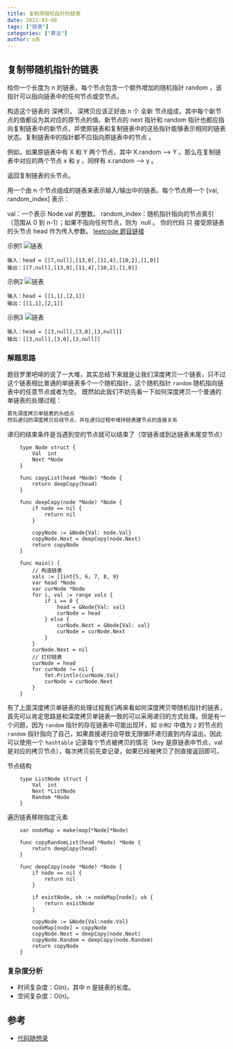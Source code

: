 ```yaml
---
title: 复制带随机指针的链表
date: 2022-03-08
tags: ["链表"]
categories: ["算法"]
author: a东
---
```


## 复制带随机指针的链表
给你一个长度为 n 的链表，每个节点包含一个额外增加的随机指针 random ，该指针可以指向链表中的任何节点或空节点。

构造这个链表的 深拷贝。 深拷贝应该正好由 n 个 全新 节点组成，其中每个新节点的值都设为其对应的原节点的值。新节点的 next 指针和 random 指针也都应指向复制链表中的新节点，并使原链表和复制链表中的这些指针能够表示相同的链表状态。复制链表中的指针都不应指向原链表中的节点 。

例如，如果原链表中有 X 和 Y 两个节点，其中 X.random --> Y 。那么在复制链表中对应的两个节点 x 和 y ，同样有 x.random --> y 。

返回复制链表的头节点。

用一个由 n 个节点组成的链表来表示输入/输出中的链表。每个节点用一个 [val, random_index] 表示：

val：一个表示 Node.val 的整数。
random_index：随机指针指向的节点索引（范围从 0 到 n-1）；如果不指向任何节点，则为  null 。
你的代码 只 接受原链表的头节点 head 作为传入参数。
[ leetcode 题目链接](https://leetcode-cn.com/problems/copy-list-with-random-pointer/)

示例1
![链表](/images/algorithm/linked-list/random-list1.png)
```
输入：head = [[7,null],[13,0],[11,4],[10,2],[1,0]]
输出：[[7,null],[13,0],[11,4],[10,2],[1,0]]
```

示例2
![链表](/images/algorithm/linked-list/random-list2.png)
```
输入：head = [[1,1],[2,1]]
输出：[[1,1],[2,1]]
```
<!-- more -->

示例3
![链表](/images/algorithm/linked-list/random-list3.png)
```
输入：head = [[3,null],[3,0],[3,null]]
输出：[[3,null],[3,0],[3,null]]
```

### 解题思路
题目罗里吧嗦的说了一大堆，其实总结下来就是让我们深度拷贝一个链表，只不过这个链表相比普通的单链表多个一个随机指针，这个随机指针 `random` 随机指向链表中的任意节点或者为空。
既然如此我们不妨先看一下如何深度拷贝一个普通的单链表的处理过程：

```markdown
首先深度拷贝单链表的头结点
然后递归的深度拷贝后续节点，并在递归过程中维持链表建节点的连接关系
```
递归的结束条件是当遇到空的节点就可以结束了（空链表或到达链表末尾空节点）
```cgo
    type Node struct {
        Val  int
        Next *Node
    }
    
    func copyList(head *Node) *Node {
        return deepCopy(head)
    }
    
    func deepCopy(node *Node) *Node {
        if node == nil {
            return nil
        }
    
        copyNode := &Node{Val: node.Val}
        copyNode.Next = deepCopy(node.Next)
        return copyNode
    }
    
    func main() {
        // 构造链表
        vals := []int{5, 6, 7, 8, 9}
        var head *Node
        var curNode *Node
        for i, val := range vals {
            if i == 0 {
                head = &Node{Val: val}
                curNode = head
            } else {
                curNode.Next = &Node{Val: val}
                curNode = curNode.Next
            }
        }
        curNode.Next = nil
        // 打印链表
        curNode = head
        for curNode != nil {
            fmt.Println(curNode.Val)
            curNode = curNode.Next
        }
    }
```

有了上面深度拷贝单链表的处理过程我们再来看如何深度拷贝带随机指针的链表，首先可以肯定思路是和深度拷贝单链表一致的可以采用递归的方式处理。但是有一个问题，因为 `random` 指针的存在链表中可能出现环，如
`示例2` 中值为 `2` 的节点的 `random` 指针指向了自己，如果直接递归会导致无限循环递归直到内存溢出。因此可以使用一个 `hashtable` 记录每个节点被拷贝的情况（key 是原链表中节点，val 是对应的拷贝节点），每次拷贝前先查记录，如果已经被拷贝了则直接返回即可。



节点结构
```cgo
    type ListNode struct {
        Val  int
        Next *ListNode
        Random *Node
    }
```

遍历链表移除指定元素
```cgo
    var nodeMap = make(map[*Node]*Node)

    func copyRandomList(head *Node) *Node {
        return deepCopy(head)
    }
    
    func deepCopy(node *Node) *Node {
        if node == nil {
            return nil
        }
    
        if existNode, ok := nodeMap[node]; ok {
            return existNode
        }
    
        copyNode := &Node{Val:node.Val}
        nodeMap[node] = copyNode
        copyNode.Next = deepCopy(node.Next)
        copyNode.Random = deepCopy(node.Random)
        return copyNode
    }
```


### 复杂度分析
- 时间复杂度：O(n)，其中 n 是链表的长度。
- 空间复杂度：O(n)。



## 参考
* [代码随想录](https://leetcode-cn.com/problems/copy-list-with-random-pointer/solution/fu-zhi-dai-sui-ji-zhi-zhen-de-lian-biao-rblsf/)






